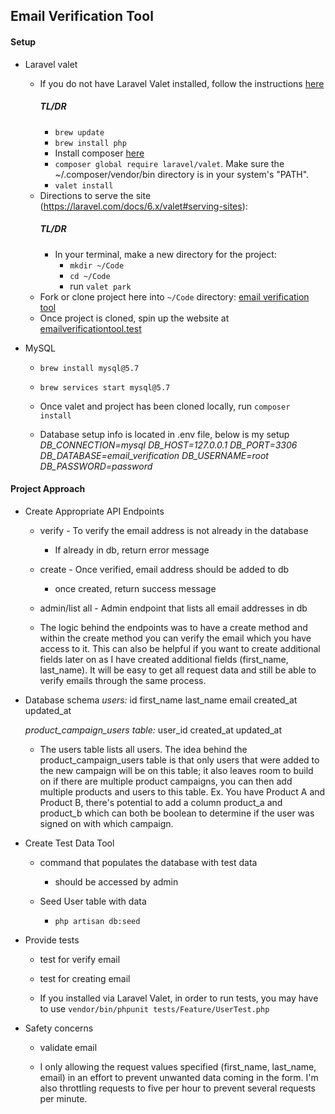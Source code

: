 ## Email Verification Tool

#### Setup

- Laravel valet
    - If you do not have Laravel Valet installed, follow the instructions [here](https://laravel.com/docs/6.x/valet#installation) 
        ##### TL/DR
        - `brew update`
        - `brew install php`
        - Install composer [here](https://getcomposer.org/)
        - `composer global require laravel/valet`. Make sure the ~/.composer/vendor/bin directory is in your system's "PATH".
        - `valet install`
    - Directions to serve the site (https://laravel.com/docs/6.x/valet#serving-sites): 
        ##### TL/DR
        - In your terminal, make a new directory for the project: 
            - `mkdir ~/Code`
            - `cd ~/Code`
            - run `valet park`
    - Fork or clone project here into `~/Code` directory: [email verification tool](https://github.com/tthompson899/Email-Verification-Tool.git)
    - Once project is cloned, spin up the website at [emailverificationtool.test](http://emailverificationtool.test/)

- MySQL
    - `brew install mysql@5.7`
    - `brew services start mysql@5.7`

    - Once valet and project has been cloned locally, run `composer install`
    - Database setup info is located in .env file, below is my setup
        *DB_CONNECTION=mysql
           DB_HOST=127.0.0.1
           DB_PORT=3306
           DB_DATABASE=email_verification
           DB_USERNAME=root
           DB_PASSWORD=password*
        

#### Project Approach
- Create Appropriate API Endpoints
    - verify - To verify the email address is not already in the database
        - If already in db, return error message
    - create - Once verified, email address should be added to db
        - once created, return success message
    - admin/list all - Admin endpoint that lists all email addresses in db

    - The logic behind the endpoints was to have a create method and within the create method you can verify the email which you have access to it. This can also be helpful if you want to create additional fields later on as I have created additional fields (first_name, last_name). It will be easy to get all request data and still be able to verify emails through the same process.

- Database schema
    *users:*
    id
    first_name
    last_name
    email
    created_at
    updated_at

    *product_campaign_users table:*
    user_id
    created_at
    updated_at

    - The users table lists all users. The idea behind the product_campaign_users table is that only users that were added to the new campaign will be on this table; it also leaves room to build on if there are multiple product campaigns, you can then add multiple products and users to this table. Ex. You have Product A and Product B, there's potential to add a column product_a and product_b which can both be boolean to determine if the user was signed on with which campaign. 

- Create Test Data Tool
    - command that populates the database with test data
        - should be accessed by admin

    - Seed User table with data
        - `php artisan db:seed`

- Provide tests
    - test for verify email
    - test for creating email

    - If you installed via Laravel Valet, in order to run tests, you may have to use `vendor/bin/phpunit tests/Feature/UserTest.php`

- Safety concerns
    - validate email

    - I only allowing the request values specified (first_name, last_name, email) in an effort to prevent unwanted data coming in the form. I'm also throttling requests to five per hour to prevent several requests per minute.